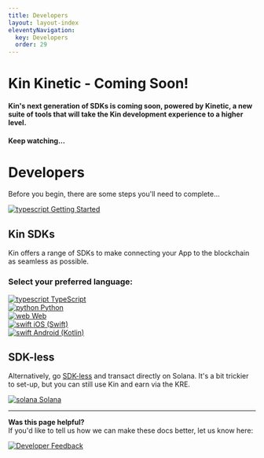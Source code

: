 ```yaml
---
title: Developers
layout: layout-index
eleventyNavigation:
  key: Developers
  order: 29
---
```



<div class="kinetic_coming_soon">
<h1>Kin Kinetic - Coming Soon!</h1>
<h4>
Kin's next generation of SDKs is coming soon, powered by Kinetic, a new suite of tools that will take the Kin development experience to a higher level.
</h4>
<h4>
Keep watching...
</h4>


</div>



# Developers



Before you begin, there are some steps you'll need to complete...
<div class='navIcons'>
  <a href='/developers/getting-started/'><div class='navIcon'>
    <img class='navIcon-icon' alt='typescript' src='./images/hourglass-start-solid.svg'>
    <span class='navIcon-text'>Getting Started</span>
  </div></a>
</div>


## Kin SDKs

Kin offers a range of SDKs to make connecting your App to the blockchain as seamless as possible. 




### Select your preferred language:

<div class='navIcons'>
  <a href='/developers/typescript/'><div class='navIcon'>
    <img class='navIcon-icon' alt='typescript' src='./images/typescript.svg'>
    <span class='navIcon-text'>TypeScript</span>
  </div></a>
  <a href='/developers/python/'><div class='navIcon'>
    <img class='navIcon-icon' alt='python' src='./images/python2.png'>
    <span class='navIcon-text'>Python</span>
  </div></a>
  <a href='/developers/web/'><div class='navIcon'>
    <img class='navIcon-icon' alt='web' src='./images/circle-nodes-solid.svg'>
    <span class='navIcon-text'>Web</span>
  </div></a>
  <a href='/developers/ios-swift/'><div class='navIcon'>
    <img class='navIcon-icon swiftIcon' alt='swift' src='./images/swift.png'>
    <span class='navIcon-text'>iOS (Swift)</span>
  </div></a>
  <a href='/developers/android-kotlin/'><div class='navIcon'>
    <img class='navIcon-icon' alt='swift' src='./images/kotlin.png'>
    <span class='navIcon-text'>Android (Kotlin)</span>
  </div></a>
</div>

## SDK-less
Alternatively, go [SDK-less](/developers/sdk-less/) and transact directly on Solana. It's a bit trickier to set-up, but you can still use Kin and earn via the KRE.

<div class='navIcons'>
  <a href='/developers/sdk-less/'><div class='navIcon'>
    <img class='navIcon-icon' alt='solana' src='./images/solana.png'>
    <span class='navIcon-text'>Solana</span>
  </div></a>
</div>

***
**Was this page helpful?**<br/>
If you'd like to tell us how we can make these docs better, let us know here:

<div class='navIcons'>
  <a href='https://forms.gle/qhjcDJR59v8RJsaY7' target='_blank'><div class='navIcon'>
    <img class='navIcon-icon' alt='Developer' src='../essentials/images/comment-dots-solid.svg'>
    <span class='navIcon-text'>Feedback</span>
  </div></a>
</div>



